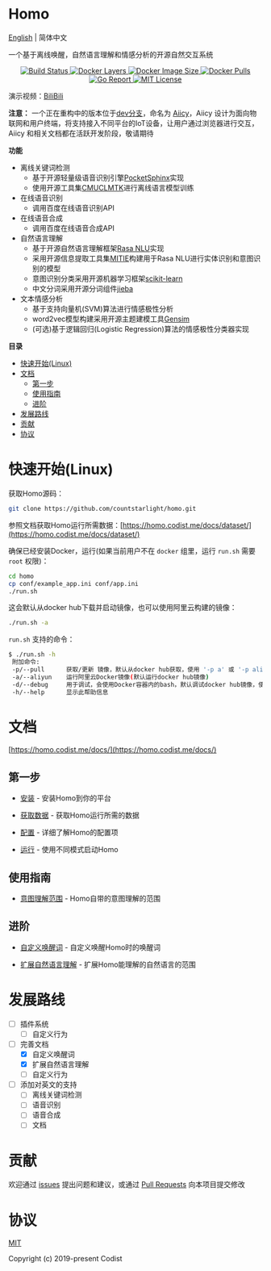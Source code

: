 Homo
========

[English](README.md) | 简体中文


一个基于离线唤醒，自然语言理解和情感分析的开源自然交互系统

<p align="center">
  <a href="https://travis-ci.org/countstarlight/homo">
    <img src="https://travis-ci.org/countstarlight/homo.svg?branch=master" alt="Build Status">
  </a>
  <a href="https://hub.docker.com/r/countstarlight/homo">
    <img src="https://img.shields.io/microbadger/layers/countstarlight/homo.svg" alt="Docker Layers">
  </a>
  <a href="https://hub.docker.com/r/countstarlight/homo">
    <img src="https://img.shields.io/microbadger/image-size/countstarlight/homo.svg" alt="Docker Image Size">
  </a>
  <a href="https://hub.docker.com/r/countstarlight/homo">
    <img src="https://img.shields.io/docker/pulls/countstarlight/homo.svg" alt="Docker Pulls">
  </a>
  <a href="https://goreportcard.com/report/github.com/countstarlight/homo">
    <img src="https://goreportcard.com/badge/github.com/countstarlight/homo" alt="Go Report">
  </a>
  <a href="https://github.com/countstarlight/homo/blob/master/LICENSE">
    <img src="https://img.shields.io/badge/license-MIT-blue.svg?style=flat" alt="MIT License">
  </a>
</p>

演示视频：[BiliBili](https://www.bilibili.com/video/av54654613)

**注意：** 一个正在重构中的版本位于[dev分支](https://github.com/countstarlight/homo/tree/dev)，命名为 [Aiicy](https://aiicy.org/)，Aiicy 设计为面向物联网和用户终端，将支持接入不同平台的IoT设备，让用户通过浏览器进行交互，Aiicy 和相关文档都在活跃开发阶段，敬请期待

**功能**

* 离线关键词检测
  * 基于开源轻量级语音识别引擎[PocketSphinx](https://github.com/cmusphinx/pocketsphinx)实现
  * 使用开源工具集[CMUCLMTK](http://www.speech.cs.cmu.edu/SLM/toolkit_documentation.html)进行离线语言模型训练
* 在线语音识别
  * 调用百度在线语音识别API
* 在线语音合成
  * 调用百度在线语音合成API
* 自然语言理解
  * 基于开源自然语言理解框架[Rasa NLU](https://github.com/RasaHQ/rasa)实现
  * 采用开源信息提取工具集[MITIE](https://github.com/mit-nlp/MITIE)构建用于Rasa NLU进行实体识别和意图识别的模型
  * 意图识别分类采用开源机器学习框架[scikit-learn](https://github.com/scikit-learn/scikit-learn)
  * 中文分词采用开源分词组件[jieba](https://github.com/fxsjy/jieba)
* 文本情感分析
  * 基于支持向量机(SVM)算法进行情感极性分析
  * word2vec模型构建采用开源主题建模工具[Gensim](https://github.com/RaRe-Technologies/gensim)
  * (可选)基于逻辑回归(Logistic Regression)算法的情感极性分类器实现

**目录**

<!-- TOC -->

- [快速开始(Linux)](#快速开始linux)
- [文档](#文档)
    - [第一步](#第一步)
    - [使用指南](#使用指南)
    - [进阶](#进阶)
- [发展路线](#发展路线)
- [贡献](#贡献)
- [协议](#协议)

<!-- /TOC -->

# 快速开始(Linux)

获取Homo源码：

```bash
git clone https://github.com/countstarlight/homo.git
```

参照文档获取Homo运行所需数据：[https://homo.codist.me/docs/dataset/](https://homo.codist.me/docs/dataset/)

确保已经安装Docker，运行(如果当前用户不在 `docker` 组里，运行 `run.sh` 需要 `root` 权限)：

```bash
cd homo
cp conf/example_app.ini conf/app.ini
./run.sh
```

这会默认从docker hub下载并启动镜像，也可以使用阿里云构建的镜像：

```bash
./run.sh -a
```

`run.sh` 支持的命令：

```bash
$ ./run.sh -h
 附加命令:
 -p/--pull      获取/更新 镜像，默认从docker hub获取，使用 '-p a' 或 '-p ali' 从阿里云获取
 -a/--aliyun    运行阿里云Docker镜像(默认运行docker hub镜像)
 -d/--debug     用于调试，会使用Docker容器内的bash，默认调试docker hub镜像，使用 '-d a' 或 '-d ali' 调试阿里云镜像
 -h/--help      显示此帮助信息
```

# 文档

[https://homo.codist.me/docs/](https://homo.codist.me/docs/)

## 第一步

* [安装](https://homo.codist.me/docs/install/) - 安装Homo到你的平台

* [获取数据](https://homo.codist.me/docs/dataset/) - 获取Homo运行所需的数据

* [配置](https://homo.codist.me/docs/config/) - 详细了解Homo的配置项

* [运行](https://homo.codist.me/docs/run/) - 使用不同模式启动Homo

## 使用指南

* [意图理解范围](https://homo.codist.me/docs/intent/) - Homo自带的意图理解的范围

## 进阶

* [自定义唤醒词](https://homo.codist.me/docs/wake-up/) - 自定义唤醒Homo时的唤醒词

* [扩展自然语言理解](https://homo.codist.me/docs/nlu/) - 扩展Homo能理解的自然语言的范围

# 发展路线

- [ ] 插件系统
    - [ ] 自定义行为

- [ ] 完善文档
    - [x] 自定义唤醒词
    - [x] 扩展自然语言理解
    - [ ] 自定义行为

- [ ] 添加对英文的支持
    - [ ] 离线关键词检测
    - [ ] 语音识别
    - [ ] 语音合成
    - [ ] 文档

# 贡献

欢迎通过 [issues](https://github.com/countstarlight/homo/issues) 提出问题和建议，或通过 [Pull Requests](https://github.com/countstarlight/homo/pulls) 向本项目提交修改

# 协议

[MIT](https://github.com/countstarlight/homo/blob/master/LICENSE)

Copyright (c) 2019-present Codist
